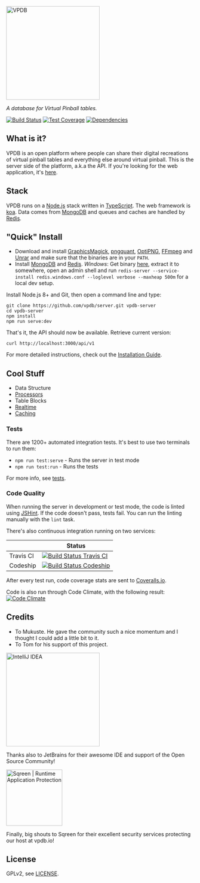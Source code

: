 <img src="https://raw.githubusercontent.com/vpdb/server/master/assets/vpdb-logo-text.svg?sanitize=true" alt="VPDB" width="250">

*A database for Virtual Pinball tables.*

[![Build Status][travis-image]][travis-url]
[![Test Coverage][coveralls-image]][coveralls-url]
[![Dependencies][dependencies-image]][dependencies-url]

## What is it?

VPDB is an open platform where people can share their digital recreations of virtual pinball tables and everything else 
around virtual pinball. This is the server side of the platform, a.k.a the API. If you're looking for the web application,
it's [here](https://github.com/vpdb/website). 

## Stack

VPDB runs on a [Node.js](http://nodejs.org/) stack written in [TypeScript](https://www.typescriptlang.org/). The web 
framework is [koa](https://koajs.com/). Data comes from [MongoDB](https://www.mongodb.org/) and queues and caches are 
handled by [Redis](http://redis.io/).

## "Quick" Install

* Download and install [GraphicsMagick](http://www.graphicsmagick.org/), [pngquant](http://pngquant.org/),
  [OptiPNG](http://optipng.sourceforge.net/), [FFmpeg](https://www.ffmpeg.org/) and [Unrar](http://rarsoft.com/) and 
  make sure that the binaries are in your `PATH`.
* Install [MongoDB](http://www.mongodb.org/downloads) and [Redis](http://redis.io/). *Windows*: Get binary 
  [here](https://github.com/MicrosoftArchive/redis/releases), extract it to somewhere, open an admin shell and 
  run `redis-server --service-install redis.windows.conf --loglevel verbose --maxheap 500m` for a local dev setup.

Install Node.js 8+ and Git, then open a command line and type:

	git clone https://github.com/vpdb/server.git vpdb-server
	cd vpdb-server
	npm install
	npm run serve:dev

That's it, the API should now be available. Retrieve current version:

	curl http://localhost:3000/api/v1

For more detailed instructions, check out the [Installation Guide](INSTALL.md).

## Cool Stuff

- Data Structure
- [Processors](https://github.com/vpdb/server/tree/master/src/app/files/processor)
- Table Blocks
- [Realtime](https://github.com/vpdb/server/tree/master/src/app/clients)
- [Caching](https://github.com/vpdb/server/blob/master/src/app/common/api.cache.ts#L35)

### Tests

There are 1200+ automated integration tests. It's best to use two terminals to run them:

- `npm run test:serve` - Runs the server in test mode
- `npm run test:run` - Runs the tests

For more info, see [tests](TESTS.md).

### Code Quality

When running the server in development or test mode, the code is linted using [JSHint](http://www.jshint.com/about/). If
the code doesn't pass, tests fail. You can run the linting manually with the `lint` task.

There's also continuous integration running on two services:

|           | Status                                                   |
|-----------|----------------------------------------------------------|
| Travis CI | [![Build Status Travis CI][travis-image]][travis-url]    |
| Codeship  | [![Build Status Codeship][codeship-image]][codeship-url] |

After every test run, code coverage stats are sent to [Coveralls.io](https://coveralls.io/r/vpdb/backend).

Code is also run through Code Climate, with the following result: [![Code Climate][codeclimate-image]][codeclimate-url]

## Credits

* To Mukuste. He gave the community such a nice momentum and I thought I could add a little bit to it.
* To Tom for his support of this project.

<a title="IntelliJ IDEA" href="https://www.jetbrains.com/idea/"><img src="https://raw.githubusercontent.com/vpdb/server/master/assets/intellij-logo-text.svg?sanitize=true" alt="IntelliJ IDEA" width="250"></a>

Thanks also to JetBrains for their awesome IDE and support of the Open Source Community!

<a title="Realtime application protection" href="https://www.sqreen.io/?utm_source=badge"><img width="150" src="https://s3-eu-west-1.amazonaws.com/sqreen-assets/badges/20171107/sqreen-light-badge.svg" alt="Sqreen | Runtime Application Protection" /></a>

Finally, big shouts to Sqreen for their excellent security services protecting our host at vpdb.io!


## License

GPLv2, see [LICENSE](LICENSE).

[travis-image]: https://img.shields.io/travis/vpdb/server.svg?style=flat-square
[travis-url]: https://travis-ci.org/vpdb/server
[coveralls-image]: https://img.shields.io/coveralls/vpdb/backend.svg?style=flat-square
[coveralls-url]: https://coveralls.io/r/vpdb/backend?branch=master
[dependencies-image]: https://david-dm.org/vpdb/server.svg?style=flat-square
[dependencies-url]: https://david-dm.org/vpdb/server
[codeship-image]: http://img.shields.io/codeship/46408820-1c40-0134-d638-1a1dadf4f728.svg?style=flat-square
[codeship-url]: https://www.codeship.io/projects/159851
[codeclimate-image]: http://img.shields.io/codeclimate/github/vpdb/backend.svg?style=flat-square
[codeclimate-url]: https://codeclimate.com/github/vpdb/backend